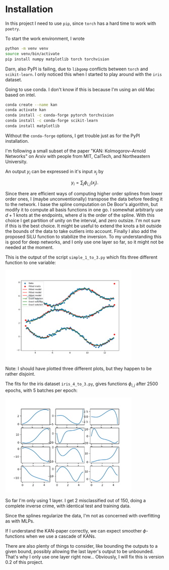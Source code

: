 # Installation

In this project I need to use `pip`, since `torch` has a hard time to work with `poetry`.

To start the work environment, I wrote

```bash
python -m venv venv
source venv/bin/activate
pip install numpy matplotlib torch torchvision
```

Darn, also PyPI is failing, due to `libgomp` conflicts between `torch` and `scikit-learn`.
I only noticed this when I started to play around with the `iris` dataset.

Going to use conda. I don't know if this is because I'm using an old Mac based on intel.

```bash
conda create --name kan
conda activate kan
conda install -c conda-forge pytorch torchvision
conda install -c conda-forge scikit-learn
conda install matplotlib
```

Without the `conda-forge` options, I get trouble just as for the PyPI installation.

I'm following a small subset of the paper "KAN: Kolmogorov–Arnold Networks" on Arxiv with people from MIT, CalTech, and Northeastern University.

An output $y_i$ can be expressed in it's input $x_j$ by

$$
y_i = \sum_j \phi_{i,j}(x_j).
$$

Since there are efficient ways of computing higher order splines from lower order ones, I (maybe unconventionally) transpose the data before feeding it to the network. I base the spline computation on De Boor's algorithm, but modify it to compute all basis functions in one go.
I somewhat arbitrarly use $d+1$ knots at the endpoints, where $d$ is the order of the spline. With this choice I get partition of unity on the interval, and zero outsize. I'm not sure if this is the best choice. It might be useful to extend the knots a bit outside the bounds of the data to take outliers into account. Finally I also add the proposed SiLU function to stabilize the inversion. To my understanding this is good for deep networks, and I only use one layer so far, so it might not be needed at the moment.

This is the output of the script `simple_1_to_3.py` which fits three different function to one variable:

<img src="img/simple_1_to_3.png" alt="Simple vector function fit" width="400"/>

Note: I should have plotted three different plots, but they happen to be rather disjoint.

The fits for the iris dataset `iris_4_to_3.py`, gives functions $\phi_{i,j}$ after 2500 epochs, with 5 batches per epoch:

<img src="img/iris_4_to_3.png" alt="Simple vector function fit" width="400"/>

So far I'm only using 1 layer. I get 2 misclassified out of 150, doing a complete inverse crime, with identical test and training data.

Since the splines regularize the data, I'm not as concerned with overfitting as with MLPs.

If I understand the KAN-paper correctly, we can expect smoother $\phi$-functions when we use a cascade of KANs.

There are also plenty of things to consider, like bounding the outputs to a given bound, possibly allowing the last layer's output to be unbounded. That's why I only use one layer right now... Obviously, I will fix this is version 0.2 of this project.
